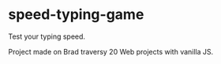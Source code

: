 # speed-typing-game

Test your typing speed.

Project made on Brad traversy 20 Web projects with vanilla JS.
